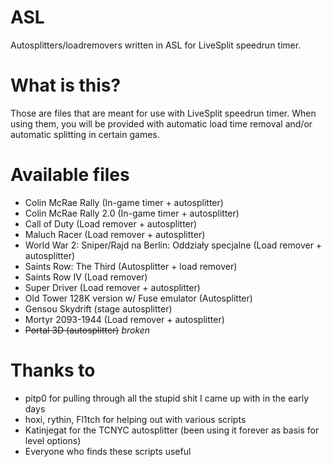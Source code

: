 # ASL
Autosplitters/loadremovers written in ASL for LiveSplit speedrun timer.

# What is this?
Those are files that are meant for use with LiveSplit speedrun timer.
When using them, you will be provided with automatic load time removal and/or automatic splitting in certain games.

# Available files
- Colin McRae Rally (In-game timer + autosplitter)
- Colin McRae Rally 2.0 (In-game timer + autosplitter)
- Call of Duty (Load remover + autosplitter)
- Maluch Racer (Load remover + autosplitter)
- World War 2: Sniper/Rajd na Berlin: Oddziały specjalne (Load remover + autosplitter)
- Saints Row: The Third (Autosplitter + load remover)
- Saints Row IV (Load remover)
- Super Driver (Load remover + autosplitter)
- Old Tower 128K version w/ Fuse emulator (Autosplitter)
- Gensou Skydrift (stage autosplitter)
- Mortyr 2093-1944 (Load remover + autosplitter)
- ~~Portal 3D (autosplitter)~~ *broken*

# Thanks to
* pitp0 for pulling through all the stupid shit I came up with in the early days
* hoxi, rythin, Fl1tch for helping out with various scripts
* Katinjegat for the TCNYC autosplitter (been using it forever as basis for level options)
* Everyone who finds these scripts useful
